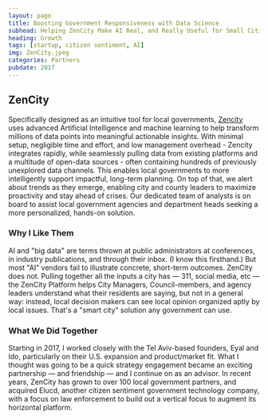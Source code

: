 ```yaml
---
layout: page
title: Boosting Government Responsiveness with Data Science
subhead: Helping ZenCity Make AI Real, and Really Useful for Small Cities
heading: Growth
tags: [startup, citizen sentiment, AI]
img: ZenCity.jpeg
categories: Partners
pubdate: 2017
---
```

## ZenCity

Specifically designed as an intuitive tool for local governments, <a href="https://zencity.io" target="_blank">Zencity</a> uses advanced Artificial Intelligence and machine learning to help transform millions of data points into meaningful actionable insights. With minimal setup, negligible time and effort, and low management overhead - Zencity integrates rapidly, while seamlessly pulling data from existing platforms and a multitude of open-data sources - often containing hundreds of previously unexplored data channels. This enables local governments to more intelligently support impactful, long-term planning. On top of that, we alert about trends as they emerge, enabling city and county leaders to maximize proactivity and stay ahead of crises. Our dedicated team of analysts is on board to assist local government agencies and department heads seeking a more personalized, hands-on solution.

### Why I Like Them

AI and "big data" are terms thrown at public administrators at conferences, in industry publications, and through their inbox. (I know this firsthand.) But most "AI" vendors fail to illustrate concrete, short-term outcomes. ZenCity does not. Pulling together all the inputs a city has — 311, social media, etc — the ZenCity Platform helps City Managers, Council-members, and agency leaders understand what their residents are saying, but not in a general way: instead, local decision makers can see local opinion organized aptly by local issues. That's a "smart city" solution any government can use. 

### What We Did Together

Starting in 2017, I worked closely with the Tel Aviv-based founders, Eyal and Ido, particularly on their U.S. expansion and product/market fit. What I thought was going to be a quick strategy engagement became an exciting partnership — and friendship — and I continue on as an advisor. In recent years, ZenCity has grown to over 100 local government partners, and acquired Elucd, another citizen sentiment government technology company, with a focus on law enforcement to build out a vertical focus to augment its horizontal platform.